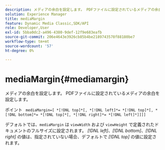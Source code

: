 ```yaml
---
description: メディアの余白を設定します。 PDFファイルに設定されているメディアの余白を設定します。
solution: Experience Manager
title: mediaMargin
feature: Dynamic Media Classic,SDK/API
role: Developer,User
exl-id: 5bba0dc2-a496-4380-9def-12f9e683eafb
source-git-commit: 206e4643e3926cb85b4be2189743578f88180be7
workflow-type: tm+mt
source-wordcount: '57'
ht-degree: 0%

---
```


# mediaMargin{#mediamargin}

メディアの余白を設定します。 PDFファイルに設定されているメディアの余白を設定します。

ポイント ` mediaMargin=[ *[!DNL top]*[, *[!DNL left]*= *[!DNL top]*[, *[!DNL bottom]*= *[!DNL top]*[, *[!DNL right]*= *[!DNL left]*]]]]`

デフォルトでは、`mediaMargin` は `viewWidth` および `viewHeight` で定義されたドキュメントのフルサイズに設定されます。 *[!DNL left]*、*[!DNL bottom]*、*[!DNL right]* の値は、指定されていない場合、デフォルトで *[!DNL top]* の値に設定されます。
